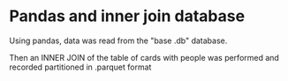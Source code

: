 # Pandas and inner join database

Using pandas, data was read from the "base .db" database. 

Then an INNER JOIN of the table of cards with people was performed 
and recorded partitioned in .parquet format